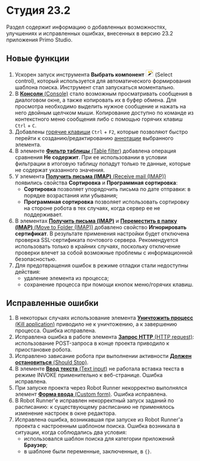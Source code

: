 # Студия 23.2

Раздел содержит информацию о добавленных возможностях, улучшениях и исправленных ошибках, внесенных в версию 23.2 приложения Primo Studio.

## Новые функции

1. Ускорен запуск инструмента **Выбрать компонент** ![](../resources/studio/image-553.png) (Select control), который используется для автоматического формирования шаблона поиска. Инструмент стал запускаться моментально.
2. В [**Консоли** (Console)](https://docs.primo-rpa.ru/primo-rpa/primo-studio/process/debug#konsol) стало возможным просматривать сообщения в диалоговом окне, а также копировать их в буфер обмена. Для просмотра необходимо выделить нужное сообщение и нажать на него двойным щелчком мыши. Копирование доступно по команде из контекстного меню сообщения либо с помощью горячих клавиш `Ctrl` + `C`.
3. Добавлены [горячие клавиши](https://docs.primo-rpa.ru/primo-rpa/primo-studio/hotkeys) `Ctrl` + `F2`, которые позволяют быстро перейти к созданию/редактированию [аннотации](https://docs.primo-rpa.ru/primo-rpa/primo-studio/process/elements#annotaciya) выбранного элемента.
4. В элементе [**Фильтр таблицы** (Table filter)](https://docs.primo-rpa.ru/primo-rpa/g\_elements/osnovnye-elementy/els\_coll/el\_coll\_filtertable) добавлена операция сравнения **Не содержит**. При ее использовании в условии фильтрации в итоговую таблицу попадут только те данные, которые не содержат указанного значения.
5. У элемента [**Получить письма (IMAP)** (Receive mail (IMAP))](https://docs.primo-rpa.ru/primo-rpa/g\_elements/osnovnye-elementy/els\_mail/imap\_getmail) появились свойства **Сортировка** и **Программная сортировка**:
   * **Сортировка** позволяет упорядочить письма по дате отправки: в порядке возрастания или убывания;
   * **Программная сортировка** позволяет использовать сортировку на стороне робота в тех случаях, когда сервер ее не поддерживает.
6. В элементах [**Получить письма (IMAP)**](https://docs.primo-rpa.ru/primo-rpa/g\_elements/osnovnye-elementy/els\_mail/imap\_getmail) и [**Переместить в папку (IMAP)** (Move to Folder (IMAP))](https://docs.primo-rpa.ru/primo-rpa/g\_elements/osnovnye-elementy/els\_mail/imap\_movetofolder) добавлено свойство **Игнорировать сертификат**. В результате применения настройки будет отключена проверка SSL-сертификата почтового сервера. Рекомендуется использовать только в крайних случаях, поскольку отключение проверки влечет за собой возможные проблемы с информационной безопасностью.
7. Для предотвращения ошибок в режиме отладки стали недоступны действия:
   * удаление элемента из процесса;
   * сохранение процесса при помощи кнопок меню/горячих клавиш.

## Исправленные ошибки

1. В некоторых случаях использование элемента [**Уничтожить процесс** (Kill application)](https://docs.primo-rpa.ru/primo-rpa/g\_elements/osnovnye-elementy/els\_desktop/el\_desktop\_kill) приводило не к уничтожению, а к завершению процесса. Ошибка исправлена.
2. Исправлена ошибка в работе элемента [**Запрос HTTP** (HTTP request)](https://docs.primo-rpa.ru/primo-rpa/g\_elements/el\_extra/networking/httprequest): использование POST-запроса в конце проекта приводило к приостановке робота.
3. Исправлено зависание робота при выполнении активности [**Должен остановиться** (Should Stop)](https://docs.primo-rpa.ru/primo-rpa/g\_elements/osnovnye-elementy/orkestrator/els\_process/el\_shouldstop).
4. В элементе [**Ввод текста** (Text input)](https://docs.primo-rpa.ru/primo-rpa/g\_elements/osnovnye-elementy/els\_uiinteraction/el\_inputtext) не работала вставка текста в режиме INVOKE применительно к веб-странице. Ошибка исправлена.
5. При запуске проекта через Robot Runner некорректно выполнялся элемент [**Форма ввода** (Custom form)](https://docs.primo-rpa.ru/primo-rpa/g\_elements/osnovnye-elementy/els\_dialogs/els\_userdialog/el\_userdialog). Ошибка исправлена.
6. В Robot Runner'е исправлен некорректный запуск заданий по расписанию: к существующему расписанию не применялось изменение настроек в окне редактора.
7. Исправлена ошибка, возникавшая при запуске из Robot Runner'а проекта с настроенным шаблоном поиска. Ошибка возникала в ситуации, когда соблюдались два условия:
   * использовался шаблон поиска для категории приложений **Браузер**;
   * в шаблоне были переменные, заключенные, в `{}`.
